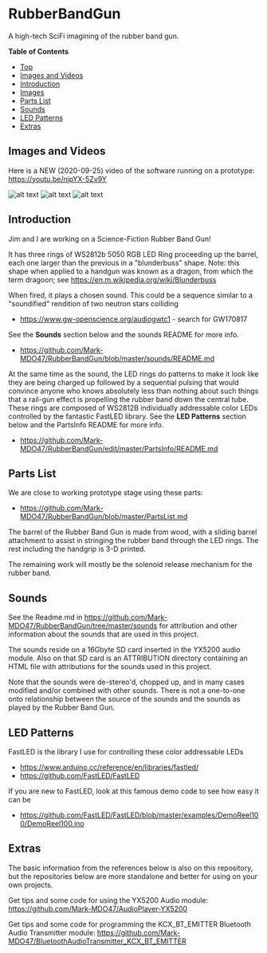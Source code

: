 # RubberBandGun
A high-tech SciFi imagining of the rubber band gun.

**Table of Contents**
* [Top](#rubberbandgun "Top")
* [Images and Videos](#images-and-videos "Images and Videos")
* [Introduction](#introduction "Introduction")
* [Images](#images "Images")
* [Parts List](#parts-list "Parts List")
* [Sounds](#sounds "Sounds")
* [LED Patterns](#led-patterns "LED Patterns")
* [Extras](#extras "Extras")

## Images and Videos
Here is a NEW (2020-09-25) video of the software running on a prototype: https://youtu.be/njpYX-5Zv9Y

![alt text](https://github.com/Mark-MDO47/RubberBandGun/blob/master/3D_model/image_orange.png "Jim has been busy on the hardware side of the Science Fiction Rubber Band Gun without LED rings")
![alt text](https://github.com/Mark-MDO47/RubberBandGun/blob/master/3D_model/IMG_2294_480_640.png "Jim has all the LED rings working")
![alt text](https://github.com/Mark-MDO47/RubberBandGun/blob/master/PartsInfo/RBG_googly_eyes_20200919_210308.png "Mark is debugging the brains and the RBG has sprouted googly-eyes and a mouth!")

## Introduction
Jim and I are working on a Science-Fiction Rubber Band Gun!

It has three rings of WS2812b 5050 RGB LED Ring proceeding up the barrel, each one larger than the previous in a "blunderbuss" shape. Note: this shape when applied to a handgun was known as a dragon, from which the term dragoon; see https://en.m.wikipedia.org/wiki/Blunderbuss

When fired, it plays a chosen sound. This could be a sequence similar to a "soundified" rendition of two neutron stars colliding
* https://www.gw-openscience.org/audiogwtc1 - search for GW170817

See the **Sounds** section below and the sounds README for more info.
* https://github.com/Mark-MDO47/RubberBandGun/blob/master/sounds/README.md

At the same time as the sound, the LED rings do patterns to make it look like they are being charged up followed by a sequential pulsing that would convince anyone who knows absolutely less than nothing about such things that a rail-gun effect is propelling the rubber band down the central tube. These rings are composed of WS2812B individually addressable color LEDs controlled by the fantastic FastLED library. See the **LED Patterns** section below and the PartsInfo README for more info.
* https://github.com/Mark-MDO47/RubberBandGun/edit/master/PartsInfo/README.md

## Parts List
We are close to working prototype stage using these parts:
* https://github.com/Mark-MDO47/RubberBandGun/blob/master/PartsList.md

The barrel of the Rubber Band Gun is made from wood, with a sliding barrel attachment to assist in stringing the rubber band through the LED rings. The rest including the handgrip is 3-D printed.

The remaining work will mostly be the solenoid release mechanism for the rubber band.

## Sounds
See the Readme.md in https://github.com/Mark-MDO47/RubberBandGun/tree/master/sounds for attribution and other information about the sounds that are used in this project.

The sounds reside on a 16Gbyte SD card inserted in the YX5200 audio module. Also on that SD card is an ATTRIBUTION directory containing an HTML file with attributions for the sounds used in this project.

Note that the sounds were de-stereo'd, chopped up, and in many cases modified and/or combined with other sounds. There is not a one-to-one onto relationship between the source of the sounds and the sounds as played by the Rubber Band Gun.

## LED Patterns
FastLED is the library I use for controlling these color addressable LEDs

* https://www.arduino.cc/reference/en/libraries/fastled/
* https://github.com/FastLED/FastLED

If you are new to FastLED, look at this famous demo code to see how easy it can be

* https://github.com/FastLED/FastLED/blob/master/examples/DemoReel100/DemoReel100.ino

## Extras

The basic information from the references below is also on this repository, but the repositories below are more standalone and better for using on your own projects.

Get tips and some code for using the YX5200 Audio module: https://github.com/Mark-MDO47/AudioPlayer-YX5200

Get tips and some code for programming the KCX_BT_EMITTER Bluetooth Audio Transmitter module: https://github.com/Mark-MDO47/BluetoothAudioTransmitter_KCX_BT_EMITTER
